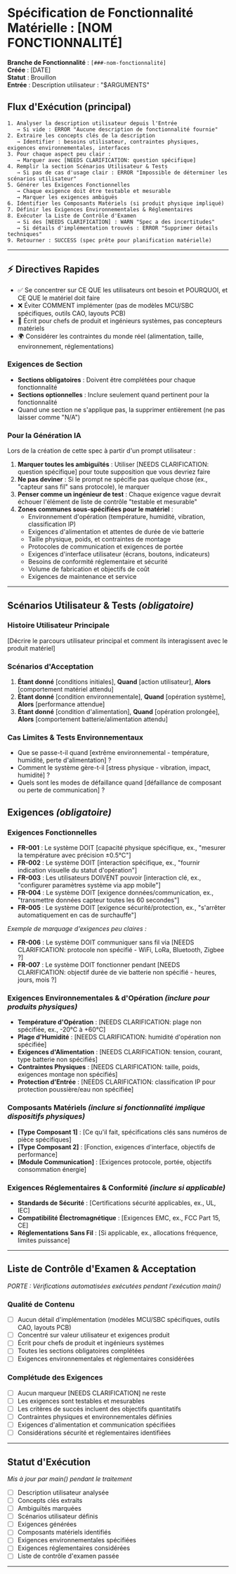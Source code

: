# Spécification de Fonctionnalité Matérielle : [NOM FONCTIONNALITÉ]

**Branche de Fonctionnalité** : `[###-nom-fonctionnalité]`  
**Créée** : [DATE]  
**Statut** : Brouillon  
**Entrée** : Description utilisateur : "$ARGUMENTS"

## Flux d'Exécution (principal)
```
1. Analyser la description utilisateur depuis l'Entrée
   → Si vide : ERROR "Aucune description de fonctionnalité fournie"
2. Extraire les concepts clés de la description
   → Identifier : besoins utilisateur, contraintes physiques, exigences environnementales, interfaces
3. Pour chaque aspect peu clair :
   → Marquer avec [NEEDS CLARIFICATION: question spécifique]
4. Remplir la section Scénarios Utilisateur & Tests
   → Si pas de cas d'usage clair : ERROR "Impossible de déterminer les scénarios utilisateur"
5. Générer les Exigences Fonctionnelles
   → Chaque exigence doit être testable et mesurable
   → Marquer les exigences ambiguës
6. Identifier les Composants Matériels (si produit physique impliqué)
7. Définir les Exigences Environnementales & Réglementaires
8. Exécuter la Liste de Contrôle d'Examen
   → Si des [NEEDS CLARIFICATION] : WARN "Spec a des incertitudes"
   → Si détails d'implémentation trouvés : ERROR "Supprimer détails techniques"
9. Retourner : SUCCESS (spec prête pour planification matérielle)
```

---

## ⚡ Directives Rapides
- ✅ Se concentrer sur CE QUE les utilisateurs ont besoin et POURQUOI, et CE QUE le matériel doit faire
- ❌ Éviter COMMENT implémenter (pas de modèles MCU/SBC spécifiques, outils CAO, layouts PCB)
- 🔧 Écrit pour chefs de produit et ingénieurs systèmes, pas concepteurs matériels
- 🌍 Considérer les contraintes du monde réel (alimentation, taille, environnement, réglementations)

### Exigences de Section
- **Sections obligatoires** : Doivent être complétées pour chaque fonctionnalité
- **Sections optionnelles** : Inclure seulement quand pertinent pour la fonctionnalité
- Quand une section ne s'applique pas, la supprimer entièrement (ne pas laisser comme "N/A")

### Pour la Génération IA
Lors de la création de cette spec à partir d'un prompt utilisateur :
1. **Marquer toutes les ambiguïtés** : Utiliser [NEEDS CLARIFICATION: question spécifique] pour toute supposition que vous devriez faire
2. **Ne pas deviner** : Si le prompt ne spécifie pas quelque chose (ex., "capteur sans fil" sans protocole), le marquer
3. **Penser comme un ingénieur de test** : Chaque exigence vague devrait échouer l'élément de liste de contrôle "testable et mesurable"
4. **Zones communes sous-spécifiées pour le matériel** :
   - Environnement d'opération (température, humidité, vibration, classification IP)
   - Exigences d'alimentation et attentes de durée de vie batterie
   - Taille physique, poids, et contraintes de montage
   - Protocoles de communication et exigences de portée
   - Exigences d'interface utilisateur (écrans, boutons, indicateurs)
   - Besoins de conformité réglementaire et sécurité
   - Volume de fabrication et objectifs de coût
   - Exigences de maintenance et service

---

## Scénarios Utilisateur & Tests *(obligatoire)*

### Histoire Utilisateur Principale
[Décrire le parcours utilisateur principal et comment ils interagissent avec le produit matériel]

### Scénarios d'Acceptation
1. **Étant donné** [conditions initiales], **Quand** [action utilisateur], **Alors** [comportement matériel attendu]
2. **Étant donné** [condition environnementale], **Quand** [opération système], **Alors** [performance attendue]
3. **Étant donné** [condition d'alimentation], **Quand** [opération prolongée], **Alors** [comportement batterie/alimentation attendu]

### Cas Limites & Tests Environnementaux
- Que se passe-t-il quand [extrême environnemental - température, humidité, perte d'alimentation] ?
- Comment le système gère-t-il [stress physique - vibration, impact, humidité] ?
- Quels sont les modes de défaillance quand [défaillance de composant ou perte de communication] ?

## Exigences *(obligatoire)*

### Exigences Fonctionnelles
- **FR-001** : Le système DOIT [capacité physique spécifique, ex., "mesurer la température avec précision ±0.5°C"]
- **FR-002** : Le système DOIT [interaction spécifique, ex., "fournir indication visuelle du statut d'opération"]  
- **FR-003** : Les utilisateurs DOIVENT pouvoir [interaction clé, ex., "configurer paramètres système via app mobile"]
- **FR-004** : Le système DOIT [exigence données/communication, ex., "transmettre données capteur toutes les 60 secondes"]
- **FR-005** : Le système DOIT [exigence sécurité/protection, ex., "s'arrêter automatiquement en cas de surchauffe"]

*Exemple de marquage d'exigences peu claires :*
- **FR-006** : Le système DOIT communiquer sans fil via [NEEDS CLARIFICATION: protocole non spécifié - WiFi, LoRa, Bluetooth, Zigbee ?]
- **FR-007** : Le système DOIT fonctionner pendant [NEEDS CLARIFICATION: objectif durée de vie batterie non spécifié - heures, jours, mois ?]

### Exigences Environnementales & d'Opération *(inclure pour produits physiques)*
- **Température d'Opération** : [NEEDS CLARIFICATION: plage non spécifiée, ex., -20°C à +60°C]
- **Plage d'Humidité** : [NEEDS CLARIFICATION: humidité d'opération non spécifiée]
- **Exigences d'Alimentation** : [NEEDS CLARIFICATION: tension, courant, type batterie non spécifiés]
- **Contraintes Physiques** : [NEEDS CLARIFICATION: taille, poids, exigences montage non spécifiés]
- **Protection d'Entrée** : [NEEDS CLARIFICATION: classification IP pour protection poussière/eau non spécifiée]

### Composants Matériels *(inclure si fonctionnalité implique dispositifs physiques)*
- **[Type Composant 1]** : [Ce qu'il fait, spécifications clés sans numéros de pièce spécifiques]
- **[Type Composant 2]** : [Fonction, exigences d'interface, objectifs de performance]
- **[Module Communication]** : [Exigences protocole, portée, objectifs consommation énergie]

### Exigences Réglementaires & Conformité *(inclure si applicable)*
- **Standards de Sécurité** : [Certifications sécurité applicables, ex., UL, IEC]
- **Compatibilité Électromagnétique** : [Exigences EMC, ex., FCC Part 15, CE]
- **Réglementations Sans Fil** : [Si applicable, ex., allocations fréquence, limites puissance]

---

## Liste de Contrôle d'Examen & Acceptation
*PORTE : Vérifications automatisées exécutées pendant l'exécution main()*

### Qualité de Contenu
- [ ] Aucun détail d'implémentation (modèles MCU/SBC spécifiques, outils CAO, layouts PCB)
- [ ] Concentré sur valeur utilisateur et exigences produit
- [ ] Écrit pour chefs de produit et ingénieurs systèmes
- [ ] Toutes les sections obligatoires complétées
- [ ] Exigences environnementales et réglementaires considérées

### Complétude des Exigences
- [ ] Aucun marqueur [NEEDS CLARIFICATION] ne reste
- [ ] Les exigences sont testables et mesurables
- [ ] Les critères de succès incluent des objectifs quantitatifs
- [ ] Contraintes physiques et environnementales définies
- [ ] Exigences d'alimentation et communication spécifiées
- [ ] Considérations sécurité et réglementaires identifiées

---

## Statut d'Exécution
*Mis à jour par main() pendant le traitement*

- [ ] Description utilisateur analysée
- [ ] Concepts clés extraits  
- [ ] Ambiguïtés marquées
- [ ] Scénarios utilisateur définis
- [ ] Exigences générées
- [ ] Composants matériels identifiés
- [ ] Exigences environnementales spécifiées
- [ ] Exigences réglementaires considérées
- [ ] Liste de contrôle d'examen passée

---